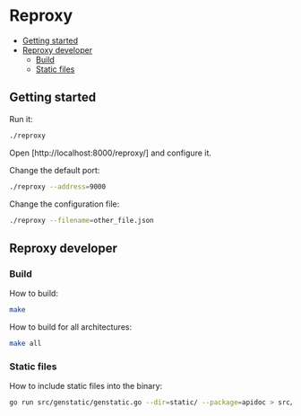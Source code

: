 # Reproxy

<!-- MarkdownTOC autolink=true bracket=round depth=4 -->

- [Getting started](#getting-started)
- [Reproxy developer](#reproxy-developer)
    - [Build](#build)
    - [Static files](#static-files)

<!-- /MarkdownTOC -->

## Getting started

Run it:
```sh
./reproxy 
```

Open [http://localhost:8000/reproxy/] and configure it.


Change the default port:
```sh
./reproxy --address=9000
```

Change the configuration file:
```sh
./reproxy --filename=other_file.json
```


## Reproxy developer

### Build

How to build:
```sh
make
```

How to build for all architectures:
```sh
make all
```

### Static files

How to include static files into the binary:
```sh
go run src/genstatic/genstatic.go --dir=static/ --package=apidoc > src/reproxy/files/data.go
```